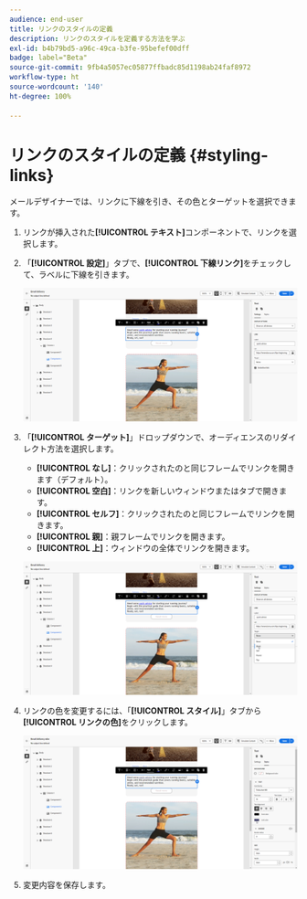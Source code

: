 ```yaml
---
audience: end-user
title: リンクのスタイルの定義
description: リンクのスタイルを定義する方法を学ぶ
exl-id: b4b79bd5-a96c-49ca-b3fe-95befef00dff
badge: label="Beta"
source-git-commit: 9fb4a5057ec05877ffbadc85d1198ab24faf8972
workflow-type: ht
source-wordcount: '140'
ht-degree: 100%

---
```



# リンクのスタイルの定義 {#styling-links}

メールデザイナーでは、リンクに下線を引き、その色とターゲットを選択できます。

1. リンクが挿入された&#x200B;**[!UICONTROL テキスト]**&#x200B;コンポーネントで、リンクを選択します。

1. 「**[!UICONTROL 設定]**」タブで、**[!UICONTROL 下線リンク]**&#x200B;をチェックして、ラベルに下線を引きます。

   ![](assets/link_1.png)

1. 「**[!UICONTROL ターゲット]**」ドロップダウンで、オーディエンスのリダイレクト方法を選択します。

   * **[!UICONTROL なし]**：クリックされたのと同じフレームでリンクを開きます（デフォルト）。
   * **[!UICONTROL 空白]**：リンクを新しいウィンドウまたはタブで開きます。
   * **[!UICONTROL セルフ]**：クリックされたのと同じフレームでリンクを開きます。
   * **[!UICONTROL 親]**：親フレームでリンクを開きます。
   * **[!UICONTROL 上]**：ウィンドウの全体でリンクを開きます。

   ![](assets/link_2.png)

1. リンクの色を変更するには、「**[!UICONTROL スタイル]**」タブから&#x200B;**[!UICONTROL リンクの色]**&#x200B;をクリックします。

   ![](assets/link_3.png)

1. 変更内容を保存します。
